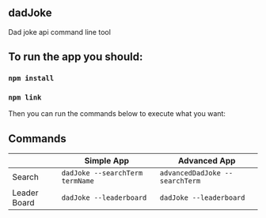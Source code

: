 ## dadJoke
 Dad joke api command line tool

## To run the app you should:

### `npm install`

### `npm link`

Then you can run the commands below to execute what you want:

## Commands

|                |Simple App                     |Advanced App                  |
|----------------|-------------------------------|------------------------------|
|Search          |`dadJoke --searchTerm termName`|`advancedDadJoke --searchTerm`|
|Leader Board    |`dadJoke --leaderboard`        |`dadJoke --leaderboard`       |

